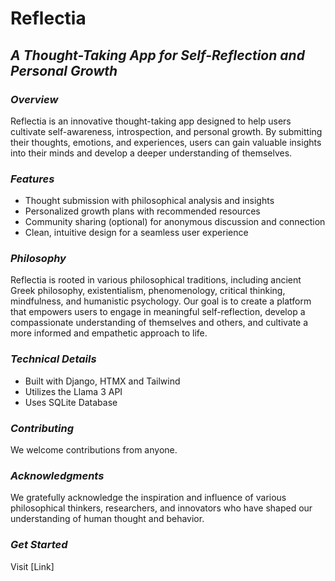 # Reflectia

## *A Thought-Taking App for Self-Reflection and Personal Growth*

### *Overview*

Reflectia is an innovative thought-taking app designed to help users cultivate self-awareness, introspection, and personal growth. By submitting their thoughts, emotions, and experiences, users can gain valuable insights into their minds and develop a deeper understanding of themselves.

### *Features*

- Thought submission with philosophical analysis and insights
- Personalized growth plans with recommended resources
- Community sharing (optional) for anonymous discussion and connection
- Clean, intuitive design for a seamless user experience

### *Philosophy*

Reflectia is rooted in various philosophical traditions, including ancient Greek philosophy, existentialism, phenomenology, critical thinking, mindfulness, and humanistic psychology. Our goal is to create a platform that empowers users to engage in meaningful self-reflection, develop a compassionate understanding of themselves and others, and cultivate a more informed and empathetic approach to life.

### *Technical Details*

- Built with Django, HTMX and Tailwind
- Utilizes the Llama 3 API 
- Uses SQLite Database


### *Contributing*

We welcome contributions from anyone.


### *Acknowledgments*

We gratefully acknowledge the inspiration and influence of various philosophical thinkers, researchers, and innovators who have shaped our understanding of human thought and behavior.

### *Get Started*

Visit [Link]

